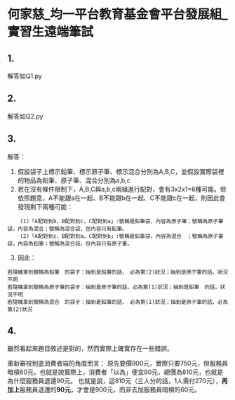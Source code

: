 # 何家慈_均一平台教育基金會平台發展組_實習生遠端筆試
## 1. 
解答如Q1.py
## 2. 
解答如Q2.py
## 3. 
解答：
1. 假設袋子上標示鉛筆、標示原子筆、標示混合分別為A,B,C，並假設實際袋裡的物品為鉛筆、原子筆、混合分別為a,b,c
2. 若在沒有條件限制下，A,B,C與a,b,c兩組進行配對，會有3x2x1=6種可能。但依照題意，A不能跟a在一起、B不能跟b在一起、C不能跟c在一起，則因此會發現剩下兩種可能：
```
    (1)「A配對到b，B配對到c、C配對到a」:號稱是鉛筆袋，內容為原子筆；號稱為原子筆袋，內容為混合；號稱為混合袋，但內容只有鉛筆。
    (2)「A配對到c，B配對到a、C配對到b」:號稱是鉛筆袋，內容為混合　；號稱為原子筆袋，內容為鉛筆；號稱為混合袋，但內容只有原子筆。
```
3. 因此：
```
若隨機拿到號稱為鉛筆　的袋子：抽到是鉛筆的話，　必為第(2)狀況；抽到是原子筆的話，狀況不明
若隨機拿到號稱為原子筆的袋子：抽到是原子筆的話，必為第(1)狀況；抽到是鉛筆　的話，狀況不明
若隨機拿到號稱為混合　的袋子：抽到是鉛筆的話，　必為第(1)狀況；抽到是原子筆的話，必為第(2)狀況
```
## 4. 
雖然看起來題目敘述是對的，然而實際上確實存在一些錯誤。

重新審視到底消費者端的角度而言：
原先要價900元，實際只要750元，但服務員暗槓60元，也就是說實際上，消費者「以為」便宜90元，總價為810元，也就是為什麼服務員退還90元。
也就是說，這810元（三人分的話，1人需付270元），**再加上**服務員退還的**90元**，才會是900元，而非去加服務員暗槓的60元。
